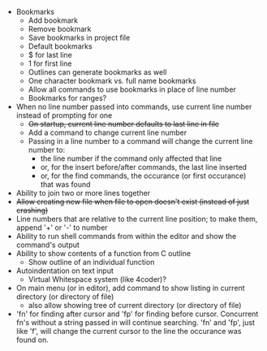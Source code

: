 * Bookmarks
  - Add bookmark
  - Remove bookmark
  - Save bookmarks in project file
   - Default bookmarks
    - $ for last line
    - 1 for first line
  - Outlines can generate bookmarks as well
  - One character bookmark vs. full name bookmarks
  - Allow all commands to use bookmarks in place of line number
  - Bookmarks for ranges?
* When no line number passed into commands, use current line number instead of prompting for one
  - ~~On startup, current line number defaults to last line in file~~
  - Add a command to change current line number
  - Passing in a line number to a command will change the current line number to:
    - the line number if the command only affected that line
    - or, for the insert before/after commands, the last line inserted
    - or, for the find commands, the occurance (or first occurance) that was found
* Ability to join two or more lines together
* ~~Allow creating new file when file to open doesn't exist (instead of just crashing)~~
* Line numbers that are relative to the current line position; to make them, append '+' or '-' to number
* Ability to run shell commands from within the editor and show the command's output
* Ability to show contents of a function from C outline
  - Show outline of an individual function
* Autoindentation on text input
  - Virtual Whitespace system (like 4coder)?
* On main menu (or in editor), add command to show listing in current directory (or directory of file)
  - also allow showing tree of current directory (or directory of file)
* 'fn' for finding after cursor and 'fp' for finding before cursor. Concurrent fn's without a string passed in will continue searching. 'fn' and 'fp', just like 'f', will change the current cursor to the line the occurance was found on.
